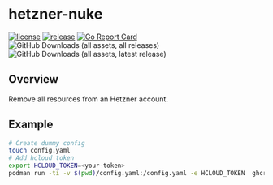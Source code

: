 # hetzner-nuke

[![license](https://img.shields.io/github/license/cgroschupp/hetzner-nuke.svg)](https://github.com/cgroschupp/hetzner-nuke/blob/main/LICENSE)
[![release](https://img.shields.io/github/release/cgroschupp/hetzner-nuke.svg)](https://github.com/cgroschupp/hetzner-nuke/releases)
[![Go Report Card](https://goreportcard.com/badge/github.com/cgroschupp/hetzner-nuke)](https://goreportcard.com/report/github.com/cgroschupp/hetzner-nuke)
![GitHub Downloads (all assets, all releases)](https://img.shields.io/github/downloads/cgroschupp/hetzner-nuke/total)
![GitHub Downloads (all assets, latest release)](https://img.shields.io/github/downloads/cgroschupp/hetzner-nuke/latest/total)



## Overview

Remove all resources from an Hetzner account.

## Example

```sh
# Create dummy config
touch config.yaml
# Add hcloud token
export HCLOUD_TOKEN=<your-token>
podman run -ti -v $(pwd)/config.yaml:/config.yaml -e HCLOUD_TOKEN  ghcr.io/cgroschupp/hetzner-nuke:v0.1.0 run
```